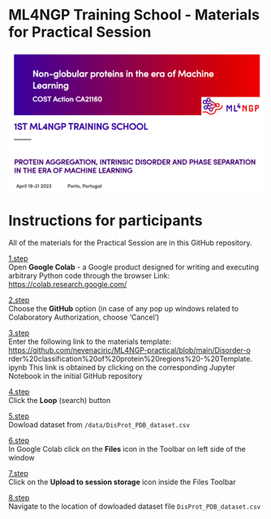 # ML4NGP Training School - Materials for Practical Session

<p align="center">
  <img src="./ml4ngp_training_school_logo.png" width="1300">
</p>

# Instructions for participants

All of the materials for the Practical Session are in this GitHub repository.

<ins>1.step</ins></br>
Open <b>Google Colab</b> - a Google product designed for writing and executing
arbitrary Python code through the browser
Link: https://colab.research.google.com/

<ins>2.step</ins></br>
Choose the <b>GitHub</b> option (in case of any pop up windows related to
Colaboratory Authorization, choose ‘Cancel’)

<ins>3.step</ins></br>
Enter the following link to the materials template:
https://github.com/nevenaciric/ML4NGP-practical/blob/main/Disorder-o
rder%20classification%20of%20protein%20regions%20-%20Template.
ipynb
This link is obtained by clicking on the corresponding Jupyter Notebook
in the initial GitHub repository

<ins>4.step</ins></br>
Click the <b>Loop</b> (search) button

<ins>5.step</ins></br>
Dowload dataset from <code>/data/DisProt_PDB_dataset.csv</code>

<u>6.step</u></br>
In Google Colab click on the <b>Files</b> icon in the Toolbar on left side of the
window

<ins>7.step</ins></br>
Click on the <b>Upload to session storage</b> icon inside the Files Toolbar

<ins>8.step</ins></br>
Navigate to the location of dowloaded dataset file <code>DisProt_PDB_dataset.csv</code>
